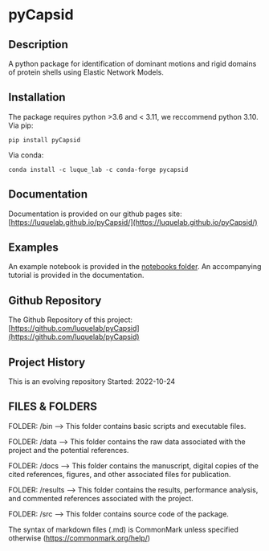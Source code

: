 # pyCapsid

## Description
A python package for identification of dominant motions and rigid domains of protein shells using Elastic Network Models.

## Installation
The package requires python >3.6 and < 3.11, we reccommend python 3.10.
Via pip:
~~~~
pip install pyCapsid
~~~~

Via conda: 
~~~~
conda install -c luque_lab -c conda-forge pycapsid
~~~~

## Documentation
Documentation is provided on our github pages site: [https://luquelab.github.io/pyCapsid/](https://luquelab.github.io/pyCapsid/)

## Examples
An example notebook is provided in the [notebooks folder](https://github.com/luquelab/pyCapsid/tree/main/notebooks).
An accompanying tutorial is provided in the documentation.

## Github Repository
The Github Repository of this project: [https://github.com/luquelab/pyCapsid](https://github.com/luquelab/pyCapsid)

## Project History
This is an evolving repository
Started: 2022-10-24


## FILES & FOLDERS
FOLDER: /bin
--> This folder contains basic scripts and executable files.

FOLDER: /data
--> This folder contains the raw data associated with the project and the potential references.

FOLDER: /docs
--> This folder contains the manuscript, digital copies of the cited references, figures, and other associated files for publication.

FOLDER: /results
--> This folder contains the results, performance analysis, and commented references associated with the project.

FOLDER: /src
--> This folder contains source code of the package.

The syntax of markdown files (.md) is CommonMark unless specified otherwise (https://commonmark.org/help/)




